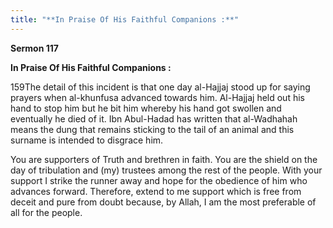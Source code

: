 ```yaml
---
title: "**In Praise Of His Faithful Companions :**" 
---
```

**Sermon 117**

**In Praise Of His Faithful Companions :**

159The detail of this incident is that one day al\-Hajjaj stood up for saying prayers when al\-khunfusa advanced towards him\. Al\-Hajjaj held out his hand to stop him but he bit him whereby his hand got swollen and eventually he died of it\. Ibn Abul\-Hadad has written that al\-Wadhahah means the dung that remains sticking to the tail of an animal and this surname is intended to disgrace him\.

<a id="page519"></a>You are supporters of Truth and brethren in faith\. You are the shield on the day of tribulation and \(my\) trustees among the rest of the people\. With your support I strike the runner away and hope for the obedience of him who advances forward\. Therefore, extend to me support which is free from deceit and pure from doubt because, by Allah, I am the most preferable of all for the people\.

